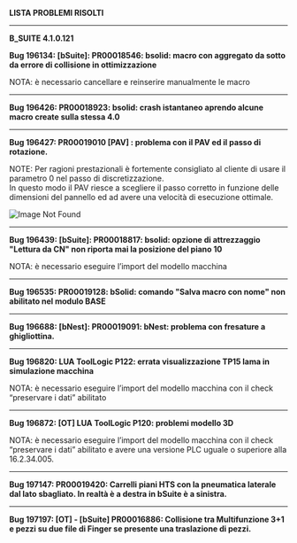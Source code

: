 **LISTA PROBLEMI RISOLTI**
***
**B_SUITE 4.1.0.121**  

**Bug 196134: [bSuite]: PR00018546: bsolid: macro con aggregato da sotto da errore di collisione in ottimizzazione**  

NOTA: è necessario cancellare e reinserire manualmente le macro

***

**Bug 196426: PR00018923: bsolid: crash istantaneo aprendo alcune macro create sulla stessa 4.0**  

***

**Bug 196427: PR00019010 [PAV] : problema con il PAV ed il passo di rotazione.**  

NOTE: Per ragioni prestazionali è fortemente consigliato al cliente di usare il parametro 0 nel passo di discretizzazione.  
In questo modo il PAV riesce a scegliere il passo corretto in funzione delle dimensioni del pannello ed ad avere una velocità di esecuzione ottimale.  

![Image Not Found](Software/B_SUITE/Release_Notes/4_1/4_1_0_121_(MKT_Release)/Image/Bug_196427_01.png) 

***

**Bug 196439: [bSuite]: PR00018817: bsolid: opzione di attrezzaggio "Lettura da CN" non riporta mai la posizione del piano 10**  

NOTA: è necessario eseguire l’import del modello macchina

***

**Bug 196535: PR00019128: bSolid: comando "Salva macro con nome" non abilitato nel modulo BASE**  

***

**Bug 196688: [bNest]: PR00019091: bNest: problema con fresature a ghigliottina.**  

***

**Bug 196820: LUA ToolLogic P122: errata visualizzazione TP15 lama in simulazione macchina**  

NOTA: è necessario eseguire l’import del modello macchina con il check “preservare i dati” abilitato

***

**Bug 196872: [OT] LUA ToolLogic P120: problemi modello 3D**  

NOTA: è necessario eseguire l’import del modello macchina con il check “preservare i dati” abilitato e avere una versione PLC uguale o superiore alla 16.2.34.005.

***

**Bug 197147: PR00019420: Carrelli piani HTS con la pneumatica laterale dal lato sbagliato. In realtà è a destra in bSuite è a sinistra.**  

***

**Bug 197197: [OT] - [bSuite] PR00016886: Collisione tra Multifunzione 3+1 e pezzi su due file di Finger se presente una traslazione di pezzi.**  
